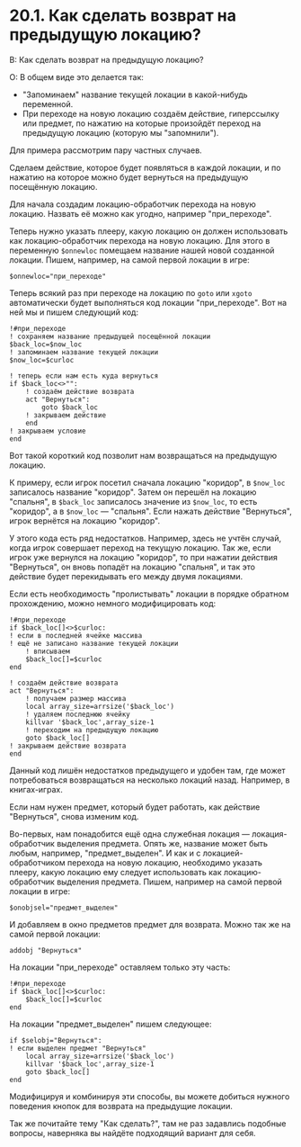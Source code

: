 # 20.1. Как сделать возврат на предыдущую локацию?
<!-- [:faq_20_01] -->
В: Как сделать возврат на предыдущую локацию?

О:
В общем виде это делается так:
* "Запоминаем" название текущей локации в какой-нибудь переменной.
* При переходе на новую локацию создаём действие, гиперссылку или предмет, по нажатию на которые произойдёт переход на предыдущую локацию (которую мы "запомнили").

Для примера рассмотрим пару частных случаев.

Сделаем действие, которое будет появляться в каждой локации, и по нажатию на которое можно будет вернуться на предыдущую посещённую локацию.

Для начала создадим локацию-обработчик перехода на новую локацию. Назвать её можно как угодно, например "при_переходе".

Теперь нужно указать плееру, какую локацию он должен использовать как локацию-обработчик перехода на новую локацию. Для этого в переменную `$onnewloc` помещаем название нашей новой созданной локации. Пишем, например, на самой первой локации в игре:
```qsp
$onnewloc="при_переходе"
```
Теперь всякий раз при переходе на локацию по `goto` или `xgoto` автоматически будет выполняться код локации "при_переходе". Вот на ней мы и пишем следующий код:
```qsp
!#при_переходе
! сохраняем название предыдущей посещённой локации
$back_loc=$now_loc
! запоминаем название текущей локации
$now_loc=$curloc

! теперь если нам есть куда вернуться
if $back_loc<>"":
	! создаём действие возврата
	act "Вернуться":
		goto $back_loc
	! закрываем действие
	end
! закрываем условие
end
```
Вот такой короткий код позволит нам возвращаться на предыдущую локацию.

К примеру, если игрок посетил сначала локацию "коридор", в `$now_loc` записалось название "коридор". Затем он перешёл на локацию "спальня", в `$back_loc` записалось значение из `$now_loc`, то есть "коридор", а в `$now_loc` — "спальня". Если нажать действие "Вернуться", игрок вернётся на локацию "коридор".

У этого кода есть ряд недостатков. Например, здесь не учтён случай, когда игрок совершает переход на текущую локацию. Так же, если игрок уже вернулся на локацию "коридор", то при нажатии действия "Вернуться", он вновь попадёт на локацию "спальня", и так это действие будет перекидывать его между двумя локациями.

Если есть необходимость "пролистывать" локации в порядке обратном прохождению, можно немного модифицировать код:
```qsp
!#при_переходе
if $back_loc[]<>$curloc:
! если в последней ячейке массива
! ещё не записано название текущей локации
	! вписываем
	$back_loc[]=$curloc
end

! создаём действие возврата
act "Вернуться":
	! получаем размер массива
	local array_size=arrsize('$back_loc')
	! удаляем последнюю ячейку
	killvar '$back_loc',array_size-1
	! переходим на предыдущую локацию
	goto $back_loc[]
! закрываем действие возврата
end
```
Данный код лишён недостатков предыдущего и удобен там, где может потребоваться возвращаться на несколько локаций назад. Например, в книгах-играх.

Если нам нужен предмет, который будет работать, как действие "Вернуться", снова изменим код.

Во-первых, нам понадобится ещё одна служебная локация — локация-обработчик выделения предмета. Опять же, название может быть любым, например, "предмет_выделен". И как и с локацией-обработчиком перехода на новую локацию, необходимо указать плееру, какую локацию ему следует использовать как локацию-обработчик выделения предмета. Пишем, например на самой первой локации в игре:
```qsp
$onobjsel="предмет_выделен"
```
И добавляем в окно предметов предмет для возврата. Можно так же на самой первой локации:
```qsp
addobj "Вернуться"
```
На локации "при_переходе" оставляем только эту часть:
```qsp
!#при_переходе
if $back_loc[]<>$curloc:
	$back_loc[]=$curloc
end
```
На локации "предмет_выделен" пишем следующее:
```qsp
if $selobj="Вернуться":
! если выделен предмет "Вернуться"
	local array_size=arrsize('$back_loc')
	killvar '$back_loc',array_size-1
	goto $back_loc[]
end
```
Модифицируя и комбинируя эти способы, вы можете добиться нужного поведения кнопок для возврата на предыдущие локации.

Так же почитайте тему "Как сделать?", там не раз задавлись подобные вопросы, наверняка вы найдёте подходящий вариант для себя.
